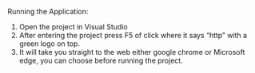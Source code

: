 Running the Application:
1.	Open the project in Visual Studio
2.	After entering the project press F5 of click where it says “http” with a green logo on top.
3.	It will take you straight to the web either google chrome or Microsoft edge, you can choose before running the project.
